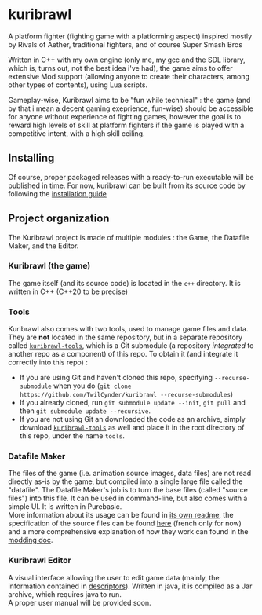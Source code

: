 # kuribrawl
A platform fighter (fighting game with a platforming aspect) inspired mostly by Rivals of Aether, traditional fighters, and of course Super Smash Bros

Written in C++ with my own engine (only me, my gcc and the SDL library, which is, turns out, not the best idea i've had), the game aims to offer extensive Mod support (allowing anyone to create their characters, among other types of contents), using Lua scripts.

Gameplay-wise, Kuribrawl aims to be "fun while technical" : the game (and by that i mean a decent gaming exeprience, fun-wise) should be accessible for anyone without experience of fighting games, however the goal is to reward high levels of skill at platform fighters if the game is played with a competitive intent, with a high skill ceiling.

## Installing
Of course, proper packaged releases with a ready-to-run executable will be published in time. For now, kuribrawl can be built from its source code by following the [installation guide](./doc/internal/install-build.md#Kuribrawl)

## Project organization

The Kuribrawl project is made of multiple modules : the Game, the Datafile Maker, and the Editor. 

### Kuribrawl (the game)
The game itself (and its source code) is located in the `c++` directory. It is written in C++ (C++20 to be precise)

### Tools

Kuribrawl also comes with two tools, used to manage game files and data. They are **not** located in the same repository, but in a separate repository called [`kuribrawl-tools`](https://github.com/TwilCynder/kuribrawl-tools), which is a Git submodule (a repository *integrated* to another repo as a component) of this repo. To obtain it (and integrate it correctly into this repo) : 
- If you are using Git and haven't cloned this repo, specifying `--recurse-submodule` when you do (`git clone https://github.com/TwilCynder/kuribrawl --recurse-submodules`)
- If you already cloned, run `git submodule update --init`, `git pull` and then `git submodule update --recursive`.  
- If you are not using Git an downloaded the code as an archive, simply download [`kuribrawl-tools`](https://github.com/TwilCynder/kuribrawl-tools) as well and place it in the root directory of this repo, under the name `tools`. 

### Datafile Maker
The files of the game (i.e. animation source images, data files) are not read directly as-is by the game, but compiled into a single large file called the "datafile". The Datafile Maker's job is to turn the base files (called "source files") into this file. It can be used in command-line, but also comes with a simple UI. It is written in Purebasic.  
More information about its usage can be found in [its own readme](./tools/gamefile%20manager/readme.md), the specification of the source files can be found [here](./doc/internal/ressource%20file%20format/0.3.4.md) (french only for now) and a more comprehensive explanation of how they work can found in the [modding doc](./doc/public/modding.md).

### Kuribrawl Editor
A visual interface allowing the user to edit game data (mainly, the information contained in [descriptors](./doc/public/modding.md/#)). Written in java, it is compiled as a Jar archive, which requires java to run.  
A proper user manual will be provided soon. 
